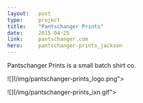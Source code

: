```yaml
---
layout:   post
type:     project
title:    "Pantschanger Prints"
date:     2015-04-25
link:     pantschanger.com
hero:     pantschanger-prints_jackson
---
```



Pantschanger Prints is a small batch shirt co.

![](/img/pantschanger-prints_logo.png">

![](/img/pantschanger-prints_ixn.gif">
